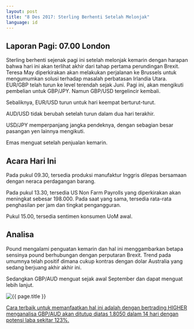 ```yaml
---
layout: post
title: "8 Des 2017: Sterling Berhenti Setelah Melonjak"
language: id
---
```

## Laporan Pagi: 07.00 London

Sterling berhenti sejenak pagi ini setelah melonjak kemarin dengan harapan bahwa hari ini akan terlihat akhir dari tahap pertama perundingan Brexit. Teresa May diperkirakan akan melakukan perjalanan ke Brussels untuk mengumumkan solusi terhadap masalah perbatasan Irlandia Utara. EUR/GBP telah turun ke level terendah sejak Juni. Pagi ini, akan mengikuti pembelian untuk GBP/JPY. Namun GBP/USD tergelincir kembali.

Sebaliknya, EUR/USD turun untuk hari keempat berturut-turut.

AUD/USD tidak berubah setelah turun dalam dua hari terakhir.

USD/JPY memperpanjang jangka pendeknya, dengan sebagian besar pasangan yen lainnya mengikuti.

Emas menguat setelah penjualan kemarin.

## Acara Hari Ini

Pada pukul 09.30, tersedia produksi manufaktur Inggris dilepas bersamaan dengan neraca perdagangan barang.

Pada pukul 13.30, tersedia US Non Farm Payrolls yang diperkirakan akan meningkat sebesar 198.000. Pada saat yang sama, tersedia rata-rata penghasilan per jam dan tingkat pengangguran.

Pukul 15.00, tersedia sentimen konsumen UoM awal.

## Analisa

Pound mengalami penguatan kemarin dan hal ini menggambarkan betapa sensinya pound berhubungan dengan perputaran Brexit. Trend pada umumnya telah positif dimana cukup kontras dengan dolar Australia yang sedang berjuang akhir akhir ini.

Sedangkan GBP/AUD menguat sejak awal September dan dapat menguat lebih lanjut.

<img src="{{ site.url }}/images/dec/id-08-dec-17.png" alt="{{ page.title }}" title="{{ page.title }}">

<a href="%LINK%%?currency=USD&market=major_pairs&duration_amount=14&duration_units=d&expiry_type=duration&amount=10&amount_type=payout&underlying=frxGBPAUD&formname=higherlower&barrier=1.8050" target="_blank">Cara terbaik untuk memanfaatkan hal ini adalah dengan bertrading HIGHER menganalisa GBP/AUD akan ditutup diatas 1.8050 dalam 14 hari dengan potensi laba sekitar 123%.</a>